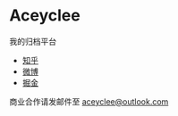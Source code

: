 # Aceyclee
我的归档平台
- [知乎](https://www.zhihu.com/people/Aceyclee/activities)
- [微博](//weibo.com/Aceyclee)
- [掘金](https://juejin.im/user/58578a1c61ff4b0063cbaccf/posts)

商业合作请发邮件至 aceyclee@outlook.com
